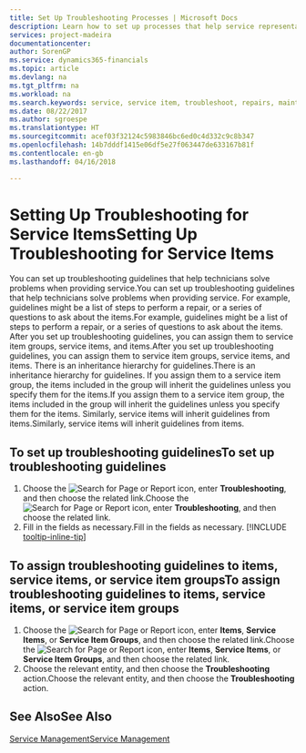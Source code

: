 ```yaml
---
title: Set Up Troubleshooting Processes | Microsoft Docs
description: Learn how to set up processes that help service representatives identify and resolve issues with service items.
services: project-madeira
documentationcenter: 
author: SorenGP
ms.service: dynamics365-financials
ms.topic: article
ms.devlang: na
ms.tgt_pltfrm: na
ms.workload: na
ms.search.keywords: service, service item, troubleshoot, repairs, maintenance
ms.date: 08/22/2017
ms.author: sgroespe
ms.translationtype: HT
ms.sourcegitcommit: acef03f32124c5983846bc6ed0c4d332c9c8b347
ms.openlocfilehash: 14b7dddf1415e06df5e27f063447de633167b81f
ms.contentlocale: en-gb
ms.lasthandoff: 04/16/2018

---
```


# <a name="setting-up-troubleshooting-for-service-items"></a><span data-ttu-id="ca7be-103">Setting Up Troubleshooting for Service Items</span><span class="sxs-lookup"><span data-stu-id="ca7be-103">Setting Up Troubleshooting for Service Items</span></span>
<span data-ttu-id="ca7be-104">You can set up troubleshooting guidelines that help technicians solve problems when providing service.</span><span class="sxs-lookup"><span data-stu-id="ca7be-104">You can set up troubleshooting guidelines that help technicians solve problems when providing service.</span></span> <span data-ttu-id="ca7be-105">For example, guidelines might be a list of steps to perform a repair, or a series of questions to ask about the items.</span><span class="sxs-lookup"><span data-stu-id="ca7be-105">For example, guidelines might be a list of steps to perform a repair, or a series of questions to ask about the items.</span></span> <span data-ttu-id="ca7be-106">After you set up troubleshooting guidelines, you can assign them to service item groups, service items, and items.</span><span class="sxs-lookup"><span data-stu-id="ca7be-106">After you set up troubleshooting guidelines, you can assign them to service item groups, service items, and items.</span></span> <span data-ttu-id="ca7be-107">There is an inheritance hierarchy for guidelines.</span><span class="sxs-lookup"><span data-stu-id="ca7be-107">There is an inheritance hierarchy for guidelines.</span></span> <span data-ttu-id="ca7be-108">If you assign them to a service item group, the items included in the group will inherit the guidelines unless you specify them for the items.</span><span class="sxs-lookup"><span data-stu-id="ca7be-108">If you assign them to a service item group, the items included in the group will inherit the guidelines unless you specify them for the items.</span></span> <span data-ttu-id="ca7be-109">Similarly, service items will inherit guidelines from items.</span><span class="sxs-lookup"><span data-stu-id="ca7be-109">Similarly, service items will inherit guidelines from items.</span></span>  

## <a name="to-set-up-troubleshooting-guidelines"></a><span data-ttu-id="ca7be-110">To set up troubleshooting guidelines</span><span class="sxs-lookup"><span data-stu-id="ca7be-110">To set up troubleshooting guidelines</span></span>
1. <span data-ttu-id="ca7be-111">Choose the ![Search for Page or Report](media/ui-search/search_small.png "Search for Page or Report icon") icon, enter **Troubleshooting**, and then choose the related link.</span><span class="sxs-lookup"><span data-stu-id="ca7be-111">Choose the ![Search for Page or Report](media/ui-search/search_small.png "Search for Page or Report icon") icon, enter **Troubleshooting**, and then choose the related link.</span></span>  
2. <span data-ttu-id="ca7be-112">Fill in the fields as necessary.</span><span class="sxs-lookup"><span data-stu-id="ca7be-112">Fill in the fields as necessary.</span></span> [!INCLUDE [tooltip-inline-tip](includes/tooltip-inline-tip_md.md)]  

## <a name="to-assign-troubleshooting-guidelines-to-items-service-items-or-service-item-groups"></a><span data-ttu-id="ca7be-113">To assign troubleshooting guidelines to items, service items, or service item groups</span><span class="sxs-lookup"><span data-stu-id="ca7be-113">To assign troubleshooting guidelines to items, service items, or service item groups</span></span>
1. <span data-ttu-id="ca7be-114">Choose the ![Search for Page or Report](media/ui-search/search_small.png "Search for Page or Report icon") icon, enter **Items**, **Service Items**, or **Service Item Groups**, and then choose the related link.</span><span class="sxs-lookup"><span data-stu-id="ca7be-114">Choose the ![Search for Page or Report](media/ui-search/search_small.png "Search for Page or Report icon") icon, enter **Items**, **Service Items**, or **Service Item Groups**, and then choose the related link.</span></span>  
2. <span data-ttu-id="ca7be-115">Choose the relevant entity, and then choose the **Troubleshooting** action.</span><span class="sxs-lookup"><span data-stu-id="ca7be-115">Choose the relevant entity, and then choose the **Troubleshooting** action.</span></span>  

## <a name="see-also"></a><span data-ttu-id="ca7be-116">See Also</span><span class="sxs-lookup"><span data-stu-id="ca7be-116">See Also</span></span>
[<span data-ttu-id="ca7be-117">Service Management</span><span class="sxs-lookup"><span data-stu-id="ca7be-117">Service Management</span></span>](service-service.md)
